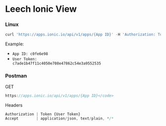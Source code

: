 # Leech Ionic View
### Linux
```js
curl 'https://apps.ionic.io/api/v1/apps/{App ID}' -H 'Authorization: Token {User Token}' -H 'Accept: application/json, text/plain, */*'
```
Example:
+ <code>App ID: c0fe6e98</code>
+ <code>User Token: c7ade1b47f11c4050e708e47862c54e3a9552535</code>

### Postman
GET
```js
https://apps.ionic.io/api/v1/apps/{App ID}</code>
```
Headers
```js
Authorization | Token {User Token}
Accept        | application/json, text/plain, */*
```
